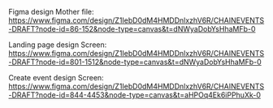 Figma design Mother file: https://www.figma.com/design/Z1IebD0dM4HMDDnlxzhV6R/CHAINEVENTS-DRAFT?node-id=86-152&node-type=canvas&t=dNWyaDobYsHhaMFb-0

Landing page design Screen: https://www.figma.com/design/Z1IebD0dM4HMDDnlxzhV6R/CHAINEVENTS-DRAFT?node-id=801-1512&node-type=canvas&t=dNWyaDobYsHhaMFb-0

Create event design Screen: https://www.figma.com/design/Z1IebD0dM4HMDDnlxzhV6R/CHAINEVENTS-DRAFT?node-id=844-4453&node-type=canvas&t=aHPOq4Ek6iPPhuXk-0